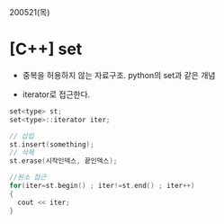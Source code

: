 200521(목)

# [C++] set

- 중복을 허용하지 않는 자료구조. python의 set과 같은 개념

- iterator로 접근한다.



```c++
set<type> st;
set<type>::iterator iter;

// 삽입
st.insert(something);
// 삭제
st.erase(시작인덱스, 끝인덱스);

//원소 접근
for(iter=st.begin() ; iter!=st.end() ; iter++)
{
  cout << iter;
}
```

